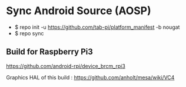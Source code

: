 # Sync Android Source (AOSP)

* $ repo init -u https://github.com/tab-pi/platform_manifest -b nougat
* $ repo sync

## Build for Raspberry Pi3
 https://github.com/android-rpi/device_brcm_rpi3

Graphics HAL of this build : https://github.com/anholt/mesa/wiki/VC4
